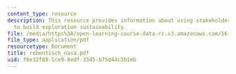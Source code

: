 ```yaml
---
content_type: resource
description: This resource provides information about using stakeholder value analysis
  to build exploration sustainability.
file: /media/https%3A/open-learning-course-data-rc.s3.amazonaws.com/16-852j-integrating-the-lean-enterprise-fall-2005/f6e32f891ce98edf3345b75d44c5b1eb_rebentisch_nasa.pdf
file_type: application/pdf
resourcetype: Document
title: rebentisch_nasa.pdf
uid: f6e32f89-1ce9-8edf-3345-b75d44c5b1eb
---
```

